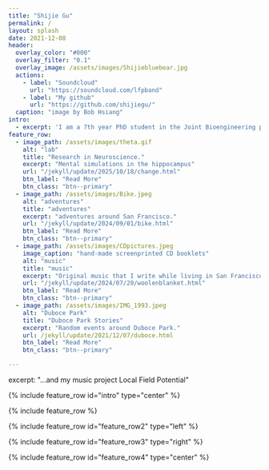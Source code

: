 ```yaml
---
title: "Shijie Gu"
permalink: /
layout: splash
date: 2021-12-08
header:
  overlay_color: "#000"
  overlay_filter: "0.1"
  overlay_image: /assets/images/Shijiebluebear.jpg
  actions:
    - label: "Soundcloud"
      url: "https://soundcloud.com/lfpband"
    - label: "My github"
      url: "https://github.com/shijiegu/"
  caption: "image by Bob Hsiang"
intro:
  - excerpt: 'I am a 7th year PhD student in the Joint Bioengineering program at UC Berkeley and UCSF, advised by Prof. [Loren Frank](https://franklab.ucsf.edu/) (UCSF). I study how the brain extracts relational structures from a vast amount of experiences. During my graduate school, I have also interned at [Basis Research Institute](https://www.basis.ai/) working on graph neural networks. Prior to this, I was fortunate enough to have worked with Prof. [Michale Fee](https://feelaboratory.org/) and [Emily Mackevicius](https://emackev.github.io/) at MIT on songbird learning where I developed an algorithm for [tracking the same neuron](https://www.biorxiv.org/content/10.1101/2023.05.13.540658v2) across days in optical data. Both the work then and now at UCSF center around neuronal sequences and temporal aspect of our daily experiences. While living in San Francisco, breathing in the fog, I often wake up from melodies in my dream. These melodies are made into songs under the Fiasco Florists project.'
feature_row:
  - image_path: /assets/images/theta.gif
    alt: "lab"
    title: "Research in Neuroscience."
    excerpt: "Mental simulations in the hippocampus"
    url: "/jekyll/update/2025/10/18/change.html"
    btn_label: "Read More"
    btn_class: "btn--primary"
  - image_path: /assets/images/Bike.jpeg
    alt: "adventures"
    title: "adventures"
    excerpt: "adventures around San Francisco."
    url: "/jekyll/update/2024/09/01/bike.html"
    btn_label: "Read More"
    btn_class: "btn--primary"
  - image_path: /assets/images/CDpictures.jpeg
    image_caption: "hand-made screenprinted CD booklets"
    alt: "music"
    title: "music"
    excerpt: "Original music that I write while living in San Francisco."
    url: "/jekyll/update/2024/07/20/woolenblanket.html"
    btn_label: "Read More"
    btn_class: "btn--primary"
  - image_path: /assets/images/IMG_1993.jpeg
    alt: "Duboce Park"
    title: "Duboce Park Stories"
    excerpt: "Random events around Duboce Park."
    url: /jekyll/update/2021/12/07/duboce.html
    btn_label: "Read More"
    btn_class: "btn--primary"

---
```

excerpt: "...and my music project Local Field Potential"

{% include feature_row id="intro" type="center" %}

{% include feature_row %}

{% include feature_row id="feature_row2" type="left" %}

{% include feature_row id="feature_row3" type="right" %}

{% include feature_row id="feature_row4" type="center" %}
